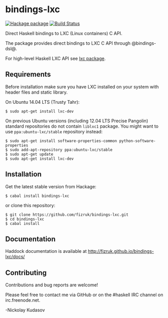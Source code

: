 bindings-lxc
============

[![Hackage package](http://img.shields.io/hackage/v/bindings-lxc.svg)](http://hackage.haskell.org/package/bindings-lxc)
[![Build Status](https://travis-ci.org/fizruk/bindings-lxc.svg?branch=master)](https://travis-ci.org/fizruk/bindings-lxc)

Direct Haskell bindings to LXC (Linux containers) C API.

The package provides direct bindings to LXC C API through @bindings-dsl@.

For high-level Haskell LXC API see [lxc package](http://hackage.haskell.org/package/lxc).

## Requirements

Before installation make sure you have LXC installed on your system with header files and static library.

On Ubuntu 14.04 LTS (Trusty Tahr):

```
$ sudo apt-get install lxc-dev
```

On previous Ubuntu versions (including 12.04 LTS Precise Pangolin) standard repositories do not contain `liblxc1` package.
You might want to use `ppa:ubuntu-lxc/stable` repository instead:

```
$ sudo apt-get install software-properties-common python-software-properties
$ sudo add-apt-repository ppa:ubuntu-lxc/stable
$ sudo apt-get update
$ sudo apt-get install lxc-dev
```

## Installation

Get the latest stable version from Hackage:

```
$ cabal install bindings-lxc
```

or clone this repository:

```
$ git clone https://github.com/fizruk/bindings-lxc.git
$ cd bindings-lxc
$ cabal install
```

## Documentation

Haddock documentation is available at http://fizruk.github.io/bindings-lxc/docs/

## Contributing

Contributions and bug reports are welcome!

Please feel free to contact me via GitHub or on the #haskell IRC channel on irc.freenode.net.

-Nickolay Kudasov
